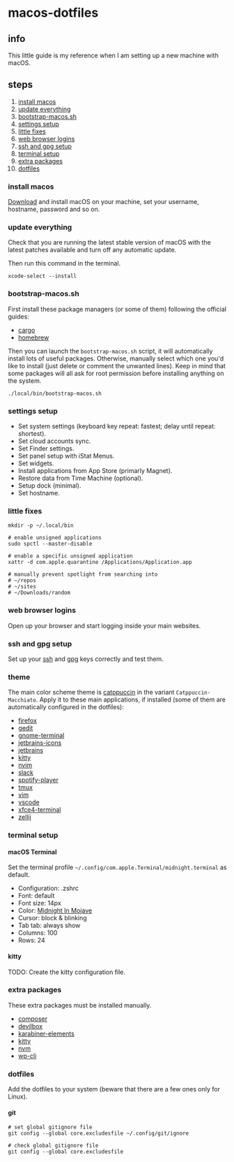 # macos-dotfiles

## info

This little guide is my reference when I am setting up a new machine with macOS.

## steps

1. [install macos](#install-macos)
2. [update everything](#update-everything)
3. [bootstrap-macos.sh](#bootstrap-macossh)
4. [settings setup](#settings-setup)
5. [little fixes](#little-fixes)
6. [web browser logins](#web-browser-logins)
7. [ssh and gpg setup](#ssh-and-gpg-setup)
8. [terminal setup](#terminal-setup)
9. [extra packages](#extra-packages)
10. [dotfiles](#dotfiles)

### install macos

[Download](https://dortania.github.io/OpenCore-Install-Guide/installer-guide/mac-install.html#downloading-macos-modern-os) and install macOS on your machine, set your username, hostname, password and so on.

### update everything

Check that you are running the latest stable version of macOS with the latest patches available and turn off any automatic update.

Then run this command in the terminal.

```shell
xcode-select --install
```

### bootstrap-macos.sh

First install these package managers (or some of them) following the official guides:

- [cargo](https://www.rust-lang.org/tools/install)
- [homebrew](https://brew.sh)

Then you can launch the `bootstrap-macos.sh` script, it will automatically install lots of useful packages.
Otherwise, manually select which one you'd like to install (just delete or comment the unwanted lines).
Keep in mind that some packages will all ask for root permission before installing anything on the system.

```shell
./local/bin/bootstrap-macos.sh
```

### settings setup

- Set system settings (keyboard key repeat: fastest; delay until repeat: shortest).
- Set cloud accounts sync.
- Set Finder settings.
- Set panel setup with iStat Menus.
- Set widgets.
- Install applications from App Store (primarly Magnet).
- Restore data from Time Machine (optional).
- Setup dock (minimal).
- Set hostname.

### little fixes

```shell
mkdir -p ~/.local/bin

# enable unsigned applications
sudo spctl --master-disable

# enable a specific unsigned application
xattr -d com.apple.quarantine /Applications/Application.app

# manually prevent spotlight from searching into
# ~/repos
# ~/sites
# ~/Downloads/random
```

### web browser logins

Open up your browser and start logging inside your main websites.

### ssh and gpg setup

Set up your [ssh](https://gist.github.com/ailequal/b74811385f4047b34ad590d138c9ffcf) and [gpg](https://gist.github.com/ailequal/fc9b12cb35f119dcdc1a2f4406bf8b54) keys correctly and test them.

### theme

The main color scheme theme is [catppuccin](https://github.com/catppuccin) in the variant `Catppuccin-Macchiato`. Apply it to these main applications, if installed (some of them are automatically configured in the dotfiles):

- [firefox](https://github.com/catppuccin/firefox)
- [gedit](https://github.com/catppuccin/gedit)
- [gnome-terminal](https://github.com/catppuccin/gnome-terminal)
- [jetbrains-icons](https://github.com/catppuccin/jetbrains-icons)
- [jetbrains](https://github.com/catppuccin/jetbrains)
- [kitty](https://github.com/catppuccin/kitty)
- [nvim](https://github.com/catppuccin/nvim)
- [slack](https://github.com/catppuccin/slack)
- [spotify-player](https://github.com/catppuccin/spotify-player)
- [tmux](https://github.com/catppuccin/tmux)
- [vim](https://github.com/catppuccin/vim)
- [vscode](https://github.com/catppuccin/vscode)
- [xfce4-terminal](https://github.com/catppuccin/xfce4-terminal)
- [zellij](https://github.com/catppuccin/zellij)

### terminal setup

#### macOS Terminal

Set the terminal profile `~/.config/com.apple.Terminal/midnight.terminal` as default.

- Configuration: .zshrc
- Font: default
- Font size: 14px
- Color: [Midnight In Mojave](https://github.com/mbadolato/iTerm2-Color-Schemes)
- Cursor: block & blinking
- Tab tab: always show
- Columns: 100
- Rows: 24

#### kitty

TODO: Create the kitty configuration file.

### extra packages

These extra packages must be installed manually.

- [composer](https://getcomposer.org)
- [devilbox](https://github.com/cytopia/devilbox)
- [karabiner-elements](https://karabiner-elements.pqrs.org)
- [kitty](https://sw.kovidgoyal.net/kitty)
- [nvm](https://github.com/nvm-sh/nvm)
- [wp-cli](https://github.com/wp-cli/wp-cli)

### dotfiles

Add the dotfiles to your system (beware that there are a few ones only for Linux).

#### git

```shell
# set global gitignore file
git config --global core.excludesfile ~/.config/git/ignore

# check global gitignore file
git config --global core.excludesfile
```
